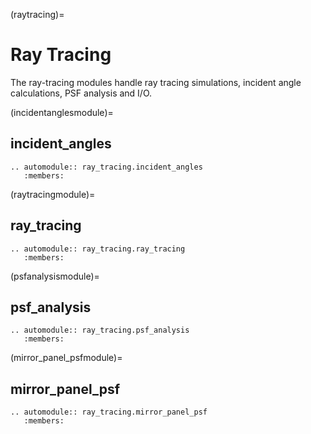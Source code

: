 (raytracing)=

# Ray Tracing

The ray-tracing modules handle ray tracing simulations, incident angle calculations, PSF analysis and I/O.

(incidentanglesmodule)=

## incident_angles

```{eval-rst}
.. automodule:: ray_tracing.incident_angles
   :members:
```

(raytracingmodule)=

## ray_tracing

```{eval-rst}
.. automodule:: ray_tracing.ray_tracing
   :members:
```

(psfanalysismodule)=

## psf_analysis

```{eval-rst}
.. automodule:: ray_tracing.psf_analysis
   :members:
```

(mirror_panel_psfmodule)=

## mirror_panel_psf

```{eval-rst}
.. automodule:: ray_tracing.mirror_panel_psf
   :members:
```
